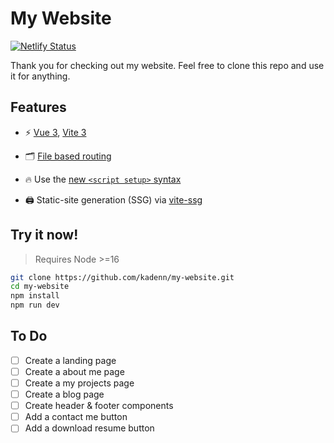 # My Website

[![Netlify Status](https://api.netlify.com/api/v1/badges/9a4df6d5-65e1-4333-9f27-60e7acfd01f8/deploy-status)](https://app.netlify.com/sites/demirhindi/deploys)

Thank you for checking out my website. Feel free to clone this repo and use it for anything.

## Features

- ⚡️ [Vue 3](https://github.com/vuejs/core), [Vite 3](https://github.com/vitejs/vite)

- 🗂 [File based routing](https://github.com/hannoeru/vite-plugin-pages)

- 🔥 Use the [new `<script setup>` syntax](https://vuejs.org/api/sfc-script-setup.html)

- 🖨 Static-site generation (SSG) via [vite-ssg](https://github.com/antfu/vite-ssg)

## Try it now!

> Requires Node >=16

```sh
git clone https://github.com/kadenn/my-website.git
cd my-website
npm install
npm run dev
```

## To Do
- [ ] Create a landing page
- [ ] Create a about me page
- [ ] Create a my projects page
- [ ] Create a blog page
- [ ] Create header & footer components
- [ ] Add a contact me button
- [ ] Add a download resume button
